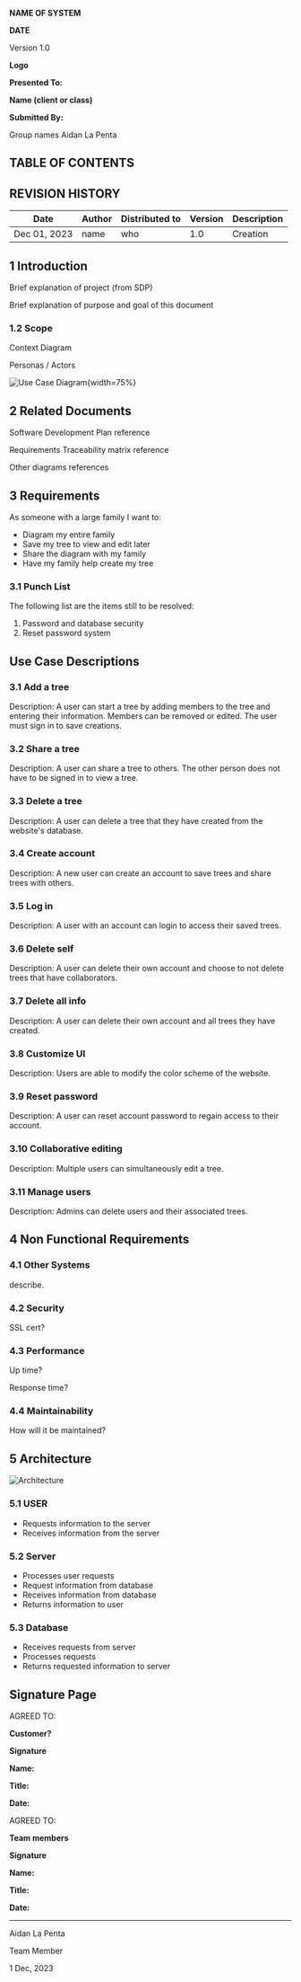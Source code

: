 **NAME OF SYSTEM**

**DATE**

Version 1.0

**Logo**

**Presented To:**

**Name (client or class)**

**Submitted By:**

Group names
Aidan La Penta

TABLE OF CONTENTS
-----------------

REVISION HISTORY
----------------

| **Date** | **Author** | **Distributed to** | **Version** | **Description** |
| --- | --- | --- | --- | --- |
| Dec 01, 2023 | name | who | 1.0 | Creation |

1 Introduction
--------------

Brief explanation of project (from SDP)

Brief explanation of purpose and goal of this document

### 1.2 Scope

Context Diagram

Personas / Actors

![Use Case Diagram](./ImagesAndPdf/useCaseDiagram.png){width=75%}

2 Related Documents
-------------------

Software Development Plan reference

Requirements Traceability matrix reference

Other diagrams references

3 Requirements
--------------

As someone with a large family I want to:

- Diagram my entire family
- Save my tree to view and edit later
- Share the diagram with my family
- Have my family help create my tree


### 3.1 Punch List

The following list are the items still to be resolved:

1. Password and database security
1. Reset password system

## Use Case Descriptions

### 3.1 Add a tree
Description:
A user can start a tree by adding members to the tree and entering their information. Members can be removed or edited. The user must sign in to save creations.

### 3.2 Share a tree
Description:
A user can share a tree to others. The other person does not have to be signed in to view a tree.

### 3.3 Delete a tree
Description:
A user can delete a tree that they have created from the website's database.

### 3.4 Create account
Description:
A new user can create an account to save trees and share trees with others.

### 3.5 Log in
Description:
A user with an account can login to access their saved trees.

### 3.6 Delete self
Description:
A user can delete their own account and choose to not delete trees that have collaborators.

### 3.7 Delete all info
Description:
A user can delete their own account and all trees they have created.

### 3.8 Customize UI
Description:
Users are able to modify the color scheme of the website.

### 3.9 Reset password
Description:
A user can reset account password to regain access to their account.

### 3.10 Collaborative editing 
Description:
Multiple users can simultaneously edit a tree.

### 3.11 Manage users
Description:
Admins can delete users and their associated trees.

4 Non Functional Requirements
---------

### 4.1 Other Systems

describe.

### 4.2 Security

SSL cert?

### 4.3 Performance

Up time?

Response time?

### 4.4 Maintainability

How will it be maintained?

5 Architecture
--------------

![Architecture](./ImagesAndPdf/architecture.jpg)

### 5.1 USER
  - Requests information to the server
  - Receives information from the server

### 5.2 Server
  - Processes user requests
  - Request information from database
  - Receives information from database
  - Returns information to user

### 5.3 Database
  - Receives requests from server
  - Processes requests
  - Returns requested information to server
  

Signature Page
--------------

AGREED TO:

**Customer?**

**Signature**

**Name:**

**Title:**

**Date:**

AGREED TO:

**Team members**

**Signature**

**Name:**

**Title:**

**Date:**

---

Aidan La Penta

Team Member

1 Dec, 2023
